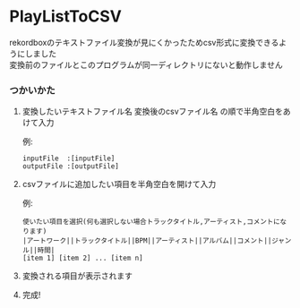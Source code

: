 # PlayListToCSV
rekordboxのテキストファイル変換が見にくかったためcsv形式に変換できるようにしました  
変換前のファイルとこのプログラムが同一ディレクトリにないと動作しません  


### つかいかた

1. 変換したいテキストファイル名 変換後のcsvファイル名 の順で半角空白をあけて入力

    例: 
    ```
    inputFile  :[inputFile]
    outputFile :[outputFile]
    ```
    
2. csvファイルに追加したい項目を半角空白を開けて入力

    例:    
    ```
    使いたい項目を選択(何も選択しない場合トラックタイトル,アーティスト,コメントになります)
    |アートワーク||トラックタイトル||BPM||アーティスト||アルバム||コメント||ジャンル||時間|
    [item 1] [item 2] ... [item n]
    ```
    
3. 変換される項目が表示されます

4. 完成!
